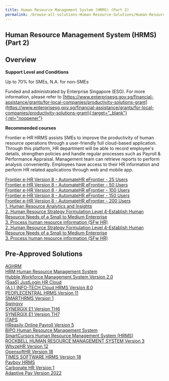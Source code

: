 ```yaml
---
title: Human Resource Management System (HRMS) (Part 2)
permalink: /browse-all-solutions-Human-Resource-Solutions/Human-Resource-Management-System--HRMS---Part-2-
---
```


## Human Resource Management System (HRMS) (Part 2)
## Overview

**Support Level and Conditions**

Up to 70% for SMEs, N.A. for non-SMEs

Funded and administrated by Enterprise Singapore (ESG). For more information, please refer to
[https://www.enterprisesg.gov.sg/financial-assistance/grants/for-local-companies/productivity-solutions-grant](https://www.enterprisesg.gov.sg/financial-assistance/grants/for-local-companies/productivity-solutions-grant){:target="_blank"}{:rel="noopener"}

**Recommended courses**

Frontier e-HR HRMS assists SMEs to improve the productivity of human resource operations through a user-friendly full cloud-based application. Through this platform, HR department will be able to record employee's details, strengthen policies and handle regular processes such as Payroll & Performance Appraisal.  Management team can retrieve reports to perform analysis conveniently. Employees have access to their HR information and perform HR related applications through web and mobile app.

<a href='https://www.gobusiness.gov.sg/images/psg/Frontier_e-HR_Pte_Ltd_20220021_Desensitised_Annex_3_Part_1.pdf'  target='_blank' rel='noopener'>Frontier e-HR Version 8 - AutomateHR eFrontier - 25 Users</a><br>
<a href='https://www.gobusiness.gov.sg/images/psg/Frontier_e-HR_Pte_Ltd_20220021_Desensitised_Annex_3_Part_2.pdf'  target='_blank' rel='noopener'>Frontier e-HR Version 8 - AutomateHR eFrontier - 50 Users</a><br>
<a href='https://www.gobusiness.gov.sg/images/psg/Frontier_e-HR_Pte_Ltd_20220021_Desensitised_Annex_3_Part_3.pdf'  target='_blank' rel='noopener'>Frontier e-HR Version 8 - AutomateHR eFrontier - 100 Users</a><br>
<a href='https://www.gobusiness.gov.sg/images/psg/Frontier_e-HR_Pte_Ltd_20220021_Desensitised_Annex_3_Part_4.pdf'  target='_blank' rel='noopener'>Frontier e-HR Version 8 - AutomateHR eFrontier - 150 Users</a><br>
<a href='https://www.gobusiness.gov.sg/images/psg/Frontier_e-HR_Pte_Ltd_20220021_Desensitised_Annex_3_Part_5.pdf'  target='_blank' rel='noopener'>Frontier e-HR Version 8 - AutomateHR eFrontier - 200 Users</a><br>
<a href='https://courses.enterprisejobskills.gov.sg/Course_Internet/CourseDetail/Human-Resource-Analytics-Insights-Synchronous-elearning-2'  target='_blank' rel='noopener'>1. Human Resource Analytics and Insights</a><br>
<a href='https://courses.enterprisejobskills.gov.sg/Course_Internet/CourseDetail/Human-Resource-Analytics-Insights-Level-4-Manage-Human-Resource-AnalyticsSynchronous-eLearning-2'  target='_blank' rel='noopener'>2. Human Resource Strategy Formulation Level 4-Establish Human Resource Needs of a Small to Medium Enterprise</a><br>
<a href='https://courses.enterprisejobskills.gov.sg/Course_Internet/CourseDetail/Data-Management-Level-2-Process-Human-Resource-Information-Synchronous-elearning-2'  target='_blank' rel='noopener'>3. Process human resource information (SFw HR)</a><br>
<a href='https://courses.enterprisejobskills.gov.sg/Course_Internet/CourseDetail/Human-Resource-Analytics-Insights-Level-4-Manage-Human-Resource-AnalyticsSynchronous-eLearning-2'  target='_blank' rel='noopener'>2. Human Resource Strategy Formulation Level 4-Establish Human Resource Needs of a Small to Medium Enterprise</a><br>
<a href='https://courses.enterprisejobskills.gov.sg/Course_Internet/CourseDetail/Data-Management-Level-2-Process-Human-Resource-Information-Synchronous-elearning-2'  target='_blank' rel='noopener'>3. Process human resource information (SFw HR)</a><br>

## Pre-Approved Solutions

<a href='/productivity-solutions-grant/solutionrepo/solution125' target='_blank'>AGHRM</a><br>
<a href='/productivity-solutions-grant/solutionrepo/solution450' target='_blank'>HRM Human Resource Management System</a><br>
<a href='/productivity-solutions-grant/solutionrepo/solution455' target='_blank'>Hubble Workforce Management System Version 2.0</a><br>
<a href='/productivity-solutions-grant/solutionrepo/solution531' target='_blank'>(SaaS) JustLogin HR Cloud</a><br>
<a href='/productivity-solutions-grant/solutionrepo/solution1092' target='_blank'>(A.I.) INFO-TECH Cloud HRMS Version 8.0</a><br>
<a href='/productivity-solutions-grant/solutionrepo/solution1289' target='_blank'>PEOPLECENTRAL HRMS Version 11</a><br>
<a href='/productivity-solutions-grant/solutionrepo/solution1346' target='_blank'>SMARTHRMS Version 1</a><br>
<a href='/productivity-solutions-grant/solutionrepo/solution1453' target='_blank'>Swingvy</a><br>
<a href='/productivity-solutions-grant/solutionrepo/solution2254' target='_blank'>SYNERGIX E1 Version TH6</a><br>
<a href='/productivity-solutions-grant/solutionrepo/solution2255' target='_blank'>SYNERGIX E1 Version TH7</a><br>
<a href='/productivity-solutions-grant/solutionrepo/solution2342' target='_blank'>ITAPS</a><br>
<a href='/productivity-solutions-grant/solutionrepo/solution2361' target='_blank'>HReasily Online Payroll Version 5</a><br>
<a href='/productivity-solutions-grant/solutionrepo/solution2366' target='_blank'>BIPO Human Resource Management System</a><br>
<a href='/productivity-solutions-grant/solutionrepo/solution2391' target='_blank'>SmartCursors Human Resource Management System (HRMS)</a><br>
<a href='/productivity-solutions-grant/solutionrepo/solution2678' target='_blank'>ROCKBELL HUMAN RESOURCE MANAGEMENT SYSTEM Version 3</a><br>
<a href='/productivity-solutions-grant/solutionrepo/solution2735' target='_blank'>WhyzeHR Version 12</a><br>
<a href='/productivity-solutions-grant/solutionrepo/solution2788' target='_blank'>OpensoftHR Version 18</a><br>
<a href='/productivity-solutions-grant/solutionrepo/solution2798' target='_blank'>TIMES SOFTWARE HRMS Version 18</a><br>
<a href='/productivity-solutions-grant/solutionrepo/solution2816' target='_blank'>Payboy HRMS</a><br>
<a href='/productivity-solutions-grant/solutionrepo/solution2862' target='_blank'>Carbonate HR Version 1</a><br>
<a href='/productivity-solutions-grant/solutionrepo/solution2890' target='_blank'>Adaptive Pay Version 2022</a><br>
